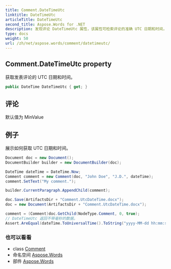 ```yaml
---
title: Comment.DateTimeUtc
linktitle: DateTimeUtc
articleTitle: DateTimeUtc
second_title: Aspose.Words for .NET
description: 发现评论 DateTimeUtc 属性，该属性可检索评论的准确 UTC 日期和时间，以便进行准确的跟踪和管理。
type: docs
weight: 50
url: /zh/net/aspose.words/comment/datetimeutc/
---
```

## Comment.DateTimeUtc property

获取发表评论的 UTC 日期和时间。

```csharp
public DateTime DateTimeUtc { get; }
```

## 评论

默认值为 MinValue

## 例子

展示如何获取 UTC 日期和时间。

```csharp
Document doc = new Document();
DocumentBuilder builder = new DocumentBuilder(doc);

DateTime dateTime = DateTime.Now;
Comment comment = new Comment(doc, "John Doe", "J.D.", dateTime);
comment.SetText("My comment.");

builder.CurrentParagraph.AppendChild(comment);

doc.Save(ArtifactsDir + "Comment.UtcDateTime.docx");
doc = new Document(ArtifactsDir + "Comment.UtcDateTime.docx");

comment = (Comment)doc.GetChild(NodeType.Comment, 0, true);
// DateTimeUtc 返回不带毫秒的数据。
Assert.AreEqual(dateTime.ToUniversalTime().ToString("yyyy-MM-dd hh:mm:ss"), comment.DateTimeUtc.ToString("yyyy-MM-dd hh:mm:ss"));
```

### 也可以看看

* class [Comment](../)
* 命名空间 [Aspose.Words](../../../aspose.words/)
* 部件 [Aspose.Words](../../../)
